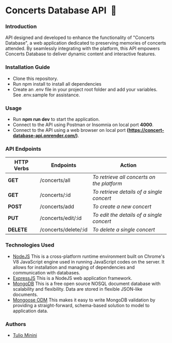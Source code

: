 # Concerts Database API &nbsp;🎸

### Introduction

API designed and developed to enhance the functionality of "Concerts Database", a web application dedicated to preserving memories of concerts attended. By seamlessly integrating with the platform, this API empowers Concerts Database to deliver dynamic content and interactive features.

### Installation Guide

- Clone this repository.
- Run npm install to install all dependencies
- Create an .env file in your project root folder and add your variables. See .env.sample for assistance.

### Usage

- Run **npm run dev** to start the application.
- Connect to the API using Postman or Insomnia on local port **4000**.
- Connect to the API using a web browser on local port **(https://concert-database-api.onrender.com/)**.

### API Endpoints

| HTTP Verbs | Endpoints            | Action                                     |
| ---------- | -------------------- | ------------------------------------------ |
| **GET**    | /concerts/all        | _To retrieve all concerts on the platform_ |
| **GET**    | /concerts/:id        | _To retrieve details of a single concert_  |
| **POST**   | /concerts/add        | _To create a new concert_                  |
| **PUT**    | /concerts/edit/:id   | _To edit the details of a single concert_  |
| **DELETE** | /concerts/delete/:id | _To delete a single concert_               |

### Technologies Used

- [NodeJS](https://nodejs.org/) This is a cross-platform runtime environment built on Chrome's V8 JavaScript engine used in running JavaScript codes on the server. It allows for installation and managing of dependencies and communication with databases.
- [ExpressJS](https://www.expresjs.org/) This is a NodeJS web application framework.
- [MongoDB](https://www.mongodb.com/) This is a free open source NOSQL document database with scalability and flexibility. Data are stored in flexible JSON-like documents.
- [Mongoose ODM](https://mongoosejs.com/) This makes it easy to write MongoDB validation by providing a straight-forward, schema-based solution to model to application data.

### Authors

- [Tulio Minini](https://tuliominini.com/)
